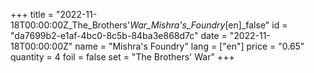 +++
title = "2022-11-18T00:00:00Z_The_Brothers'_War_Mishra's_Foundry_[en]_false"
id = "da7699b2-e1af-4bc0-8c5b-84ba3e868d7c"
date = "2022-11-18T00:00:00Z"
name = "Mishra's Foundry"
lang = ["en"]
price = "0.65"
quantity = 4
foil = false
set = "The Brothers' War"
+++
